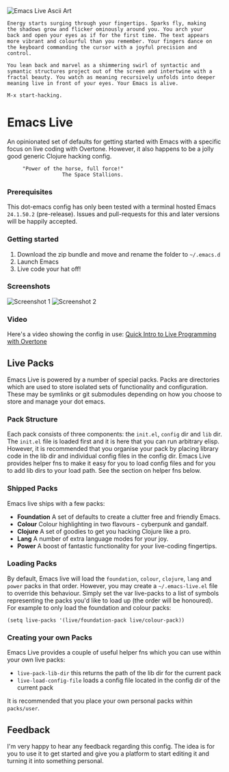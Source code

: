 <img src="http://github.com/downloads/overtone/emacs-live/emacs-live.png" alt="Emacs Live Ascii Art" title = "Emacs Live" />

    Energy starts surging through your fingertips. Sparks fly, making
    the shadows grow and flicker ominously around you. You arch your
    back and open your eyes as if for the first time. The text appears
    more vibrant and colourful than you remember. Your fingers dance on
    the keyboard commanding the cursor with a joyful precision and
    control.

    You lean back and marvel as a shimmering swirl of syntactic and
    symantic structures project out of the screen and intertwine with a
    fractal beauty. You watch as meaning recursively unfolds into deeper
    meaning live in front of your eyes. Your Emacs is alive.

    M-x start-hacking.

# Emacs Live

An opinionated set of defaults for getting started with Emacs with a specific focus on live coding with Overtone. However, it also happens to be a jolly good generic Clojure hacking config.

         "Power of the horse, full force!"
                      The Space Stallions.

### Prerequisites

This dot-emacs config has only been tested with a terminal hosted Emacs ` 24.1.50.2` (pre-release). Issues and pull-requests for this and later versions will be happily accepted.

### Getting started

1. Download the zip bundle and move and rename the folder to `~/.emacs.d`
2. Launch Emacs
3. Live code your hat off!

### Screenshots

<img src="https://github.com/downloads/overtone/live-coding-emacs/live-coding-config-in-use.png" alt="Screenshot 1" title="Live Coding Config Screenshot 1" />

<img src="https://github.com/downloads/overtone/live-coding-emacs/live-coding-config-in-use-2.png" alt="Screenshot 2" title="Live Coding Config Screenshot 2" />

### Video

Here's a video showing the config in use: [Quick Intro to Live Programming with Overtone](http://vimeo.com/22798433)


## Live Packs

Emacs Live is powered by a number of special packs. Packs are
directories which are used to store isolated sets of functionality and
configuration. These may be symlinks or git submodules depending on
how you choose to store and manage your dot emacs.

### Pack Structure

Each pack consists of three components: the `init.el`, `config` dir
and `lib` dir. The `init.el` file is loaded first and it is here that
you can run arbitrary elisp. However, it is recommended that you
organise your pack by placing library code in the lib dir and
individual config files in the config dir. Emacs Live provides helper
fns to make it easy for you to load config files and for you to add
lib dirs to your load path. See the section on helper fns below.

### Shipped Packs


Emacs live ships with a few packs:
* **Foundation** A set of defaults to create a clutter free and friendly Emacs.
* **Colour** Colour highlighting in two flavours - cyberpunk and gandalf.
* **Clojure** A set of goodies to get you hacking Clojure like a pro.
* **Lang** A number of extra language modes for your joy.
* **Power** A boost of fantastic functionality for your live-coding fingertips.

### Loading Packs

By default, Emacs live will load the `foundation`, `colour`,
`clojure`, `lang` and `power` packs in that order. However, you may
create a `~/.emacs-live.el` file to override this behaviour. Simply set
the var live-packs to a list of symbols representing the packs you'd
like to load up (the order will be honoured). For example to only load
the foundation and colour packs:

    (setq live-packs '(live/foundation-pack live/colour-pack))

### Creating your own Packs

Emacs Live provides a couple of useful helper fns which you can use
within your own live packs:

* `live-pack-lib-dir` this returns the path of the lib dir for the current pack
* `live-load-config-file` loads a config file located in the config dir of the current pack

It is recommended that you place your own personal packs within `packs/user`.


## Feedback

I'm very happy to hear any feedback regarding this config. The idea is
for you to use it to get started and give you a platform to start
editing it and turning it into something personal.
